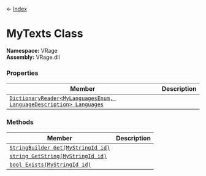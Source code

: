 ← [Index](index)
# MyTexts Class
**Namespace:** VRage  
**Assembly:** VRage.dll  
### Properties
|Member|Description|
|---|---|
|[`DictionaryReader<MyLanguagesEnum, LanguageDescription> Languages`](VRage.Languages)||
### Methods
|Member|Description|
|---|---|
|[`StringBuilder Get(MyStringId id)`](VRage.Get)||
|[`string GetString(MyStringId id)`](VRage.GetString)||
|[`bool Exists(MyStringId id)`](VRage.Exists)||
